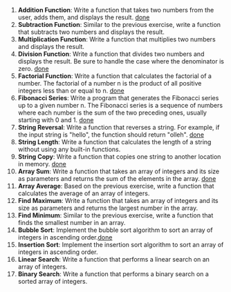 1. **Addition Function**: Write a function that takes two numbers from the user, adds them, and displays the result. [done](./addition.asm)
2. **Subtraction Function**: Similar to the previous exercise, write a function that subtracts two numbers and displays the result.
3. **Multiplication Function**: Write a function that multiplies two numbers and displays the result.
4. **Division Function**: Write a function that divides two numbers and displays the result. Be sure to handle the case where the denominator is zero. [done](./division.asm)
5. **Factorial Function**: Write a function that calculates the factorial of a number. The factorial of a number n is the product of all positive integers less than or equal to n. [done](./factorial.asm)
6. **Fibonacci Series**: Write a program that generates the Fibonacci series up to a given number n. The Fibonacci series is a sequence of numbers where each number is the sum of the two preceding ones, usually starting with 0 and 1. [done](./Fibonacci_Series.asm)
7. **String Reversal**: Write a function that reverses a string. For example, if the input string is "hello", the function should return "olleh". [done](./reverse_string.asm)
8. **String Length**: Write a function that calculates the length of a string without using any built-in functions.
9. **String Copy**: Write a function that copies one string to another location in memory. [done](./string_copy.asm)
10. **Array Sum**: Write a function that takes an array of integers and its size as parameters and returns the sum of the elements in the array. [done](./sum_of_integer_array.asm)
11. **Array Average**: Based on the previous exercise, write a function that calculates the average of an array of integers.
12. **Find Maximum**: Write a function that takes an array of integers and its size as parameters and returns the largest number in the array.
13. **Find Minimum**: Similar to the previous exercise, write a function that finds the smallest number in an array.
14. **Bubble Sort**: Implement the bubble sort algorithm to sort an array of integers in ascending order.[done](./bubble_sort.asm)
15. **Insertion Sort**: Implement the insertion sort algorithm to sort an array of integers in ascending order.
16. **Linear Search**: Write a function that performs a linear search on an array of integers.
17. **Binary Search**: Write a function that performs a binary search on a sorted array of integers.
